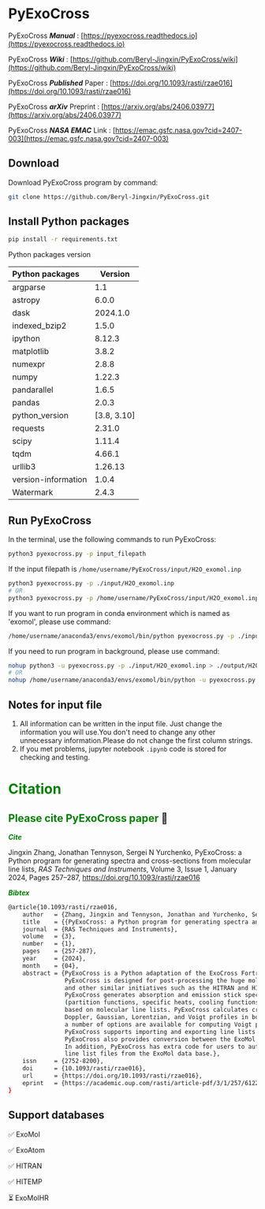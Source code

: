 # PyExoCross

PyExoCross ***Manual*** : [https://pyexocross.readthedocs.io](https://pyexocross.readthedocs.io)

PyExoCross ***Wiki*** : [https://github.com/Beryl-Jingxin/PyExoCross/wiki](https://github.com/Beryl-Jingxin/PyExoCross/wiki)

PyExoCross ***Published*** Paper : [https://doi.org/10.1093/rasti/rzae016](https://doi.org/10.1093/rasti/rzae016)

PyExoCross ***arXiv*** Preprint : [https://arxiv.org/abs/2406.03977](https://arxiv.org/abs/2406.03977)

PyExoCross ***NASA EMAC*** Link : [https://emac.gsfc.nasa.gov?cid=2407-003](https://emac.gsfc.nasa.gov?cid=2407-003)

## Download

Download PyExoCross program by command:

```bash
git clone https://github.com/Beryl-Jingxin/PyExoCross.git
```

## Install Python packages

```bash
pip install -r requirements.txt
```

Python packages version

| Python packages     | Version     |
| :------------------ | ----------- |
| argparse            | 1.1         |
| astropy             | 6.0.0       |
| dask                | 2024.1.0    |
| indexed_bzip2       | 1.5.0       |
| ipython             | 8.12.3      |
| matplotlib          | 3.8.2       |
| numexpr             | 2.8.8       |
| numpy               | 1.22.3      |
| pandarallel         | 1.6.5       |
| pandas              | 2.0.3       |
| python_version      | [3.8, 3.10] |
| requests            | 2.31.0      |
| scipy               | 1.11.4      |
| tqdm                | 4.66.1      |
| urllib3             | 1.26.13     |
| version-information | 1.0.4       |
| Watermark           | 2.4.3       |

## Run PyExoCross

In the terminal, use the following commands to run PyExoCross:

```bash
python3 pyexocross.py -p input_filepath
```

If the input filepath is `/home/username/PyExoCross/input/H2O_exomol.inp`

```bash
python3 pyexocross.py -p ./input/H2O_exomol.inp
# OR 
python3 pyexocross.py -p /home/username/PyExoCross/input/H2O_exomol.inp
```

If you want to run program in conda environment which is named as 'exomol', please use command:

```bash
/home/username/anaconda3/envs/exomol/bin/python pyexocross.py -p ./input/H2O_exomol.inp
```

If you need to run program in background, please use command:

```bash
nohup python3 -u pyexocross.py -p ./input/H2O_exomol.inp > ./output/H2O_exomol.out 2>&1 &
# OR 
nohup /home/username/anaconda3/envs/exomol/bin/python -u pyexocross.py -p ./input/H2O_exomol.inp > ./output/H2O_exomol.out 2>&1 &
```

## Notes for input file

1. All information can be written in the input file. Just change the information you will use.You don't need to change any other unnecessary information.Please do not change the first column strings.
2. If you met problems, jupyter notebook `.ipynb` code is stored for checking and testing.


# <font color=Green>**Citation**</font>

## <font color=Green>**Please cite PyExoCross paper**</font> &#x1F49A;

<font color=Green>***Cite***</font>

Jingxin Zhang, Jonathan Tennyson, Sergei N Yurchenko, 
PyExoCross: a Python program for generating spectra and cross-sections from molecular line lists, 
*RAS Techniques and Instruments*, Volume 3, Issue 1, January 2024, Pages 257–287, 
https://doi.org/10.1093/rasti/rzae016

<font color=Green>***Bibtex***</font>

```bash
@article{10.1093/rasti/rzae016,
    author   = {Zhang, Jingxin and Tennyson, Jonathan and Yurchenko, Sergei N},
    title    = {{PyExoCross: a Python program for generating spectra and cross-sections from molecular line lists}},
    journal  = {RAS Techniques and Instruments},
    volume   = {3},
    number   = {1},
    pages    = {257-287},
    year     = {2024},
    month    = {04},
    abstract = {PyExoCross is a Python adaptation of the ExoCross Fortran application, 
                PyExoCross is designed for post-processing the huge molecular line lists generated by the ExoMol project 
                and other similar initiatives such as the HITRAN and HITEMP data bases. 
                PyExoCross generates absorption and emission stick spectra, cross-sections, and other properties 
                (partition functions, specific heats, cooling functions, lifetimes, and oscillator strengths) 
                based on molecular line lists. PyExoCross calculates cross-sections with four line profiles: 
                Doppler, Gaussian, Lorentzian, and Voigt profiles in both sampling and binned methods; 
                a number of options are available for computing Voigt profiles which we test for speed and accuracy. 
                PyExoCross supports importing and exporting line lists in the ExoMol and HITRAN/HITEMP formats. 
                PyExoCross also provides conversion between the ExoMol and HITRAN data formats. 
                In addition, PyExoCross has extra code for users to automate the batch download of 
                line list files from the ExoMol data base.},
    issn     = {2752-8200},
    doi      = {10.1093/rasti/rzae016},
    url      = {https://doi.org/10.1093/rasti/rzae016},
    eprint   = {https://academic.oup.com/rasti/article-pdf/3/1/257/61224370/rzae016.pdf},
}
```

## Support databases

&#x2705; ExoMol  

&#x2705; ExoAtom

&#x2705; HITRAN

&#x2705; HITEMP

&#x23F3; ExoMolHR